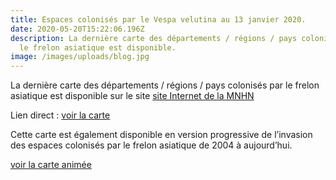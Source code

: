 ```yaml
---
title: Espaces colonisés par le Vespa velutina au 13 janvier 2020.
date: 2020-05-20T15:22:06.196Z
description: La dernière carte des départements / régions / pays colonisés par
  le frelon asiatique est disponible.
image: /images/uploads/blog.jpg
---
```

La dernière carte des départements / régions / pays colonisés par le frelon asiatique est disponible sur le site <a href="http://frelonasiatique.mnhn.fr/" target="_blank">site Internet de la MNHN</a>

Lien direct : <a href="http://frelonasiatique.mnhn.fr/wp-content/uploads/sites/10/2020/01/Carte-Vespa-velutina-Europe-Q-Rome-MNHN-1024x832.png" target="_blank">voir la carte</a>

Cette carte est également disponible en version progressive de l’invasion des espaces colonisés par le frelon asiatique de 2004 à aujourd’hui.

<a href="http://frelonasiatique.mnhn.fr/wp-content/uploads/sites/10/2020/01/Progression_Invasion_Vespa_velutina-Q_Rome_MNHN.gif" target="_blank">voir la carte animée</a>